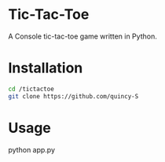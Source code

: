 # Tic-Tac-Toe

A Console tic-tac-toe game written in Python.

# Installation

```bash
cd /tictactoe
git clone https://github.com/quincy-S
```

# Usage

python app.py
